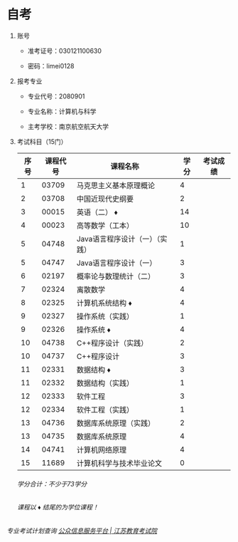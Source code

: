 # 自考

1. 账号
   
   - 准考证号：030121100630
   
   - 密码：limei0128

2. 报考专业
   
   - 专业代号：2080901
   
   - 专业名称：计算机与科学
   
   - 主考学校：南京航空航天大学

3. 考试科目（15门）
   
   | 序号  | 课程代号  | 课程名称              | 学分  | 考试成绩 |
   | --- | ----- | ----------------- | --- | ---- |
   | 1   | 03709 | 马克思主义基本原理概论       | 4   |      |
   | 2   | 03708 | 中国近现代史纲要          | 2   |      |
   | 3   | 00015 | 英语（二）  ♦          | 14  |      |
   | 4   | 00023 | 高等数学（工本）          | 10  |      |
   | 5   | 04748 | Java语言程序设计（一）（实践） | 1   |      |
   | 5   | 04747 | Java语言程序设计（一）     | 3   |      |
   | 6   | 02197 | 概率论与数理统计（二）       | 3   |      |
   | 7   | 02324 | 离散数学              | 4   |      |
   | 8   | 02325 | 计算机系统结构  ♦        | 4   |      |
   | 9   | 02327 | 操作系统（实践）          | 1   |      |
   | 9   | 02326 | 操作系统  ♦           | 4   |      |
   | 10  | 04738 | C++程序设计（实践）       | 2   |      |
   | 10  | 04737 | C++程序设计           | 3   |      |
   | 11  | 02331 | 数据结构  ♦           | 3   |      |
   | 11  | 02332 | 数据结构（实践）          | 1   |      |
   | 12  | 02333 | 软件工程              | 3   |      |
   | 12  | 02334 | 软件工程（实践）          | 1   |      |
   | 13  | 04736 | 数据库系统原理（实践）       | 2   |      |
   | 13  | 04735 | 数据库系统原理           | 4   |      |
   | 14  | 04741 | 计算机网络原理           | 4   |      |
   | 15  | 11689 | 计算机科学与技术毕业论文      | 0   |      |
   
   ###### 学分合计：不少于73学分
   
   ###### 课程以 ♦  结尾的为学位课程！

###### 专业考试计划查询 [公众信息服务平台 | 江苏教育考试院](https://sdata.jseea.cn/tpl_front/examplan/spcl/spclPlanListShzkQuery.html)

                                                                                                                                        
